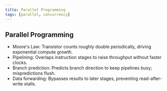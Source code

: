 ```yaml
---
title: Parallel Programming
tags: [parallel, concurrency]
---
```


## Parallel Programming

- Moore's Law: Transistor counts roughly double periodically, driving exponential compute growth.
- Pipelining: Overlaps instruction stages to raise throughput without faster clocks.
- Branch prediction: Predicts branch direction to keep pipelines busy; mispredictions flush.
- Data forwarding: Bypasses results to later stages, preventing read-after-write stalls.
